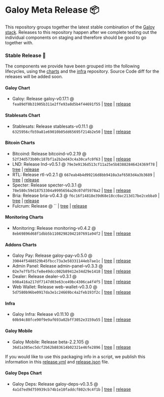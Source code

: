 # Galoy Meta Release 📦

This repository groups together the latest stable combination of the [Galoy stack](https://github.com/GaloyMoney/awesome-galoy#tech-components).
Releases to this repository happen after we complete testing out the individual components on staging and therefore should be good to go together with.

### Stable Release 🎉

The components we provide have been grouped into the following lifecycles, using the [charts](https://github.com/GaloyMoney/charts) and the [infra](https://github.com/GaloyMoney/galoy-infra) repository.
Source Code diff for the releases will be added soon.

#### Galoy Chart
- Galoy: Release galoy-v0.17.1 @ `fea89df0b31905b311e2ffe93a8d5b4f44691f55` | [tree](https://github.com/GaloyMoney/charts/tree/fea89df0b31905b311e2ffe93a8d5b4f44691f55/charts/galoy) | [release](https://github.com/GaloyMoney/charts/releases/tag/galoy-v0.17.1)

#### Stablesats Chart
- Stablesats: Release stablesats-v0.11.1 @ `6325956cfb59a81e69010b05dd65695f214b2e50` | [tree](https://github.com/GaloyMoney/charts/tree/6325956cfb59a81e69010b05dd65695f214b2e50/charts/stablesats) | [release](https://github.com/GaloyMoney/charts/releases/tag/stablesats-v0.11.1)

#### Bitcoin Charts
- Bitcoind: Release bitcoind-v0.2.19 @ `52f34d573b00c187bf1a2b2ed43c4a30cafc0f63` | [tree](https://github.com/GaloyMoney/charts/tree/52f34d573b00c187bf1a2b2ed43c4a30cafc0f63/charts/bitcoind) | [release](https://github.com/GaloyMoney/charts/releases/tag/bitcoind-v0.2.19)
- LND: Release lnd-v0.5.1 @ `79e3e9136d513cf11a25e5b83882846424369f78` | [tree](https://github.com/GaloyMoney/charts/tree/79e3e9136d513cf11a25e5b83882846424369f78/charts/lnd) | [release](https://github.com/GaloyMoney/charts/releases/tag/lnd-v0.5.1)
- RTL: Release rtl-v0.2.1 @ `667eab4b4d99216d8bb9410a3af6503d4a3b3689` | [tree](https://github.com/GaloyMoney/charts/tree/667eab4b4d99216d8bb9410a3af6503d4a3b3689/charts/rtl) | [release](https://github.com/GaloyMoney/charts/releases/tag/rtl-v0.2.1)
- Specter: Release specter-v0.3.1 @ `78e580c59d18753304a9995656a20c07df5978a2` | [tree](https://github.com/GaloyMoney/charts/tree/78e580c59d18753304a9995656a20c07df5978a2/charts/specter) | [release](https://github.com/GaloyMoney/charts/releases/tag/specter-v0.3.1)
- Bria: Release bria-v0.4.3 @ `f6c16f14818e39d68e18cc0ac213d17be2cebba9` | [tree](https://github.com/GaloyMoney/charts/tree/f6c16f14818e39d68e18cc0ac213d17be2cebba9/charts/bria) | [release](https://github.com/GaloyMoney/charts/releases/tag/bria-v0.4.3)
- Fulcrum: Release  @ `` | [tree](https://github.com/GaloyMoney/charts/tree//charts/fulcrum) | [release](https://github.com/GaloyMoney/charts/releases/tag/)

#### Monitoring Charts
- Monitoring: Release monitoring-v0.4.2 @ `8eb69896d68f1dbb5b11082982042107691a94f2` | [tree](https://github.com/GaloyMoney/charts/tree/8eb69896d68f1dbb5b11082982042107691a94f2/charts/monitoring) | [release](https://github.com/GaloyMoney/charts/releases/tag/monitoring-v0.4.2)

#### Addons Charts
- Galoy Pay: Release galoy-pay-v0.5.0 @ `39044f5488529b45fbcc73a3e58331144eb7ae1c` | [tree](https://github.com/GaloyMoney/charts/tree/39044f5488529b45fbcc73a3e58331144eb7ae1c/charts/galoy-pay) | [release](https://github.com/GaloyMoney/charts/releases/tag/galoy-pay-v0.5.0)
- Admin Panel: Release admin-panel-v0.3.3 @ `02e7e7fbf5cfe8e49dcc002b89412e34d29e1418` | [tree](https://github.com/GaloyMoney/charts/tree/02e7e7fbf5cfe8e49dcc002b89412e34d29e1418/charts/admin-panel) | [release](https://github.com/GaloyMoney/charts/releases/tag/admin-panel-v0.3.3)
- Dealer: Release dealer-v0.3.1 @ `b98a416a217df7147d03e63ce49bc4306ca4f4f5` | [tree](https://github.com/GaloyMoney/charts/tree/b98a416a217df7147d03e63ce49bc4306ca4f4f5/charts/dealer) | [release](https://github.com/GaloyMoney/charts/releases/tag/dealer-v0.3.1)
- Web Wallet: Release web-wallet-v0.3.0 @ `5d7580b96be0917da3e1c24669bc4a2feb193f2c` | [tree](https://github.com/GaloyMoney/charts/tree/5d7580b96be0917da3e1c24669bc4a2feb193f2c/charts/web-wallet) | [release](https://github.com/GaloyMoney/charts/releases/tag/web-wallet-v0.3.0)

#### Infra

- Galoy Infra: Release v0.11.10 @ `60b94c88fce90f9e9af693a02bff3052e3159a55` | [tree](https://github.com/GaloyMoney/galoy-infra/tree/60b94c88fce90f9e9af693a02bff3052e3159a55) | [release](https://github.com/GaloyMoney/galoy-infra/releases/tag/v0.11.10)

#### Galoy Mobile

- Galoy Mobile: Release beta-2.2.105 @ `36d1a305ec5dcf2b62b883614b02321e46fe2896` | [tree](https://github.com/GaloyMoney/galoy-mobile/tree/36d1a305ec5dcf2b62b883614b02321e46fe2896) | [release](https://github.com/GaloyMoney/galoy-mobile/releases/tag/beta-2.2.105)

If you would like to use this packaging info in a script, we publish this information in this [release.yml](./release.yml) and [release.json](./release.json) file.

#### Galoy Deps Chart
- Galoy Deps: Release galoy-deps-v0.3.5 @ `4a1d7ed9d759939cb74b1e10faddcf802c9c4f1b` | [tree](https://github.com/GaloyMoney/charts/tree/4a1d7ed9d759939cb74b1e10faddcf802c9c4f1b/charts/galoy-deps) | [release](https://github.com/GaloyMoney/charts/releases/tag/galoy-deps-v0.3.5)
